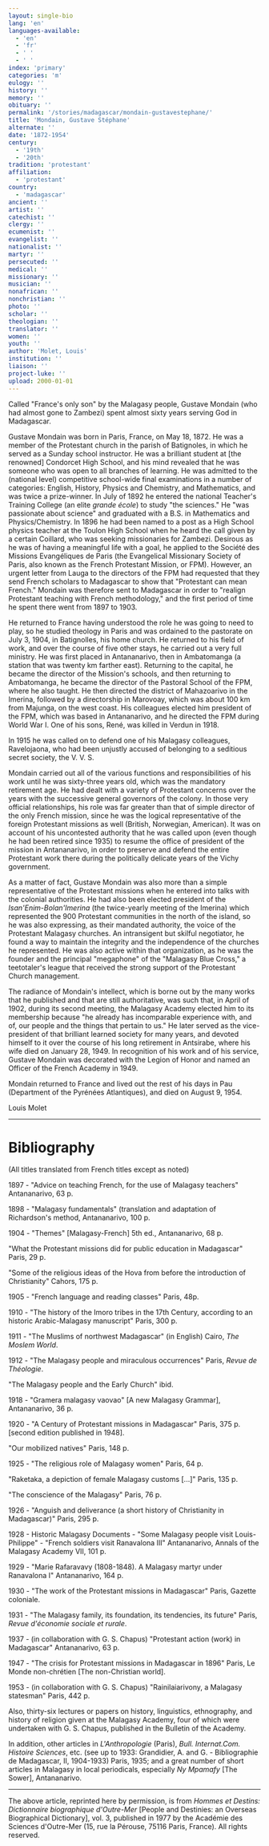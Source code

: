 ```yaml
---
layout: single-bio
lang: 'en'
languages-available:
  - 'en'
  - 'fr'
  - ' '
  - ' '
index: 'primary'
categories: 'm'
eulogy: ''
history: ''
memory: ''
obituary: ''
permalink: '/stories/madagascar/mondain-gustavestephane/'
title: 'Mondain, Gustave Stéphane'
alternate: ''
date: '1872-1954'
century:
  - '19th'
  - '20th'
tradition: 'protestant'
affiliation:
  - 'protestant'
country:
  - 'madagascar'
ancient: ''
artist: ''
catechist: ''
clergy: ''
ecumenist: ''
evangelist: ''
nationalist: ''
martyr: ''
persecuted: ''
medical: ''
missionary: ''
musician: ''
nonafrican: ''
nonchristian: ''
photo: ''
scholar: ''
theologian: ''
translator: ''
women: ''
youth: ''
author: 'Molet, Louis'
institution: ''
liaison: ''
project-luke: ''
upload: 2000-01-01
---
```



Called "France's only son" by the Malagasy people, Gustave Mondain (who had almost gone to Zambezi) spent almost sixty years serving God in Madagascar.

Gustave Mondain was born in Paris, France, on May 18, 1872. He was a member of the Protestant church in the parish of Batignoles, in which he served as a Sunday school instructor. He was a brilliant student at [the renowned] Condorcet High School, and his mind revealed that he was someone who was open to all branches of learning. He was admitted to the (national level) competitive school-wide final examinations in a number of categories: English, History, Physics and Chemistry, and Mathematics, and was twice a prize-winner. In July of 1892 he entered the national Teacher's Training College (an elite *grande école*) to study "the sciences." He "was passionate about science" and graduated with a B.S. in Mathematics and Physics/Chemistry. In 1896 he had been named to a post as a High School physics teacher at the Toulon High School when he heard the call given by a certain Coillard, who was seeking missionaries for Zambezi. Desirous as he was of having a meaningful life with a goal, he applied to the Société des Missions Evangéliques de Paris (the Evangelical Missionary Society of Paris, also known as the French Protestant Mission, or FPM). However, an urgent letter from Lauga to the directors of the FPM had requested that they send French scholars to Madagascar to show that "Protestant can mean French." Mondain was therefore sent to Madagascar in order to "realign Protestant teaching with French methodology," and the first period of time he spent there went from 1897 to 1903.

He returned to France having understood the role he was going to need to play, so he studied theology in Paris and was ordained to the pastorate on July 3, 1904, in Batignolles, his home church. He returned to his field of work, and over the course of five other stays, he carried out a very full ministry. He was first placed in Antananarivo, then in Ambatomanga (a station that was twenty km farther east). Returning to the capital, he became the director of the Mission's schools, and then returning to Ambatomanga, he became the director of the Pastoral School of the FPM, where he also taught. He then directed the district of Mahazoarivo in the Imerina, followed by a directorship in Marovoay, which was about 100 km from Majunga, on the west coast. His colleagues elected him president of the FPM, which was based in Antananarivo, and he directed the FPM during World War I. One of his sons, René, was killed in Verdun in 1918.

In 1915 he was called on to defend one of his Malagasy colleagues, Ravelojaona, who had been unjustly accused of belonging to a seditious secret society, the V. V. S.

Mondain carried out all of the various functions and responsibilities of his work until he was sixty-three years old, which was the mandatory retirement age. He had dealt with a variety of Protestant concerns over the years with the successive general governors of the colony. In those very official relationships, his role was far greater than that of simple director of the only French mission, since he was the logical representative of the foreign Protestant missions as well (British, Norwegian, American). It was on account of his uncontested authority that he was called upon (even though he had been retired since 1935) to resume the office of president of the mission in Antananarivo, in order to preserve and defend the entire Protestant work there during the politically delicate years of the Vichy government.

As a matter of fact, Gustave Mondain was also more than a simple representative of the Protestant missions when he entered into talks with the colonial authorities. He had also been elected president of the *Isan'Enim-Bolan'Imerina* (the twice-yearly meeting of the Imerina) which represented the 900 Protestant communities in the north of the island, so he was also expressing, as their mandated authority, the voice of the Protestant Malagasy churches. An intransigent but skilful negotiator, he found a way to maintain the integrity and the independence of the churches he represented. He was also active within that organization, as he was the founder and the principal "megaphone" of the "Malagasy Blue Cross," a teetotaler's league that received the strong support of the Protestant Church management.

The radiance of Mondain's intellect, which is borne out by the many works that he published and that are still authoritative, was such that, in April of 1902, during its second meeting, the Malagasy Academy elected him to its membership because "he already has incomparable experience with, and of, our people and the things that pertain to us." He later served as the vice-president of that brilliant learned society for many years, and devoted himself to it over the course of his long retirement in Antsirabe, where his wife died on January 28, 1949. In recognition of his work and of his service, Gustave Mondain was decorated with the Legion of Honor and named an Officer of the French Academy in 1949.

Mondain returned to France and lived out the rest of his days in Pau (Department of the Pyrénées Atlantiques), and died on August 9, 1954.

Louis Molet

---

# Bibliography

(All titles translated from French titles except as noted)

1897 - "Advice on teaching French, for the use of Malagasy teachers" Antananarivo, 63 p.

1898 - "Malagasy fundamentals" (translation and adaptation of Richardson's method, Antananarivo, 100 p.

1904 - "Themes" [Malagasy-French] 5th ed., Antananarivo, 68 p.

"What the Protestant missions did for public education in Madagascar" Paris, 29 p.

"Some of the religious ideas of the Hova from before the introduction of Christianity" Cahors, 175 p.

1905 - "French language and reading classes" Paris, 48p.

1910 - "The history of the Imoro tribes in the 17th Century, according to an historic Arabic-Malagasy manuscript" Paris, 300 p.

1911 - "The Muslims of northwest Madagascar" (in English) Cairo, *The Moslem World*.

1912 - "The Malagasy people and miraculous occurrences" Paris, *Revue de Théologie*.

"The Malagasy people and the Early Church" ibid.

1918 - "Gramera malagasy vaovao" [A new Malagasy Grammar], Antananarivo, 36 p.

1920 - "A Century of Protestant missions in Madagascar" Paris, 375 p. [second edition published in 1948].

"Our mobilized natives" Paris, 148 p.

1925 - "The religious role of Malagasy women" Paris, 64 p.

"Raketaka, a depiction of female Malagasy customs [...]" Paris, 135 p.

"The conscience of the Malagasy" Paris, 76 p.

1926 - "Anguish and deliverance (a short history of Christianity in Madagascar)" Paris, 295 p.

1928 - Historic Malagasy Documents - "Some Malagasy people visit Louis-Philippe" - "French soldiers visit Ranavalona III" Antananarivo, Annals of the Malagasy Academy VII, 101 p.

1929 - "Marie Rafaravavy (1808-1848). A Malagasy martyr under Ranavalona I" Antananarivo, 164 p.

1930 - "The work of the Protestant missions in Madagascar" Paris, Gazette coloniale.

1931 - "The Malagasy family, its foundation, its tendencies, its future" Paris, *Revue d'économie sociale et rurale*.

1937 - (in collaboration with G. S. Chapus) "Protestant action (work) in Madagascar" Antananarivo, 63 p.

1947 - "The crisis for Protestant missions in Madagascar in 1896" Paris, Le Monde non-chrétien [The non-Christian world].

1953 - (in collaboration with G. S. Chapus) "Rainilaiarivony, a Malagasy statesman" Paris, 442 p.

Also, thirty-six lectures or papers on history, linguistics, ethnography, and history of religion given at the Malagasy Academy, four of which were undertaken with G. S. Chapus, published in the Bulletin of the Academy.

In addition, other articles in *L'Anthropologie* (Paris), *Bull. Internat.Com. Histoire Sciences*, etc. (see up to 1933: Grandidier, A. and G. - Bibliographie de Madagascar, II, 1904-1933) Paris, 1935; and a great number of short articles in Malagasy in local periodicals, especially *Ny Mpamafy* [The Sower], Antananarivo.

---

The above article, reprinted here by permission, is from *Hommes et Destins: Dictionnaire biographique d'Outre-Mer* [People and Destinies: an Overseas Biographical Dictionary], vol. 3, published in 1977 by the Académie des Sciences d'Outre-Mer (15, rue la Pérouse, 75116 Paris, France). All rights reserved.